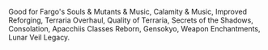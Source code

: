 Good for Fargo's Souls & Mutants & Music, Calamity & Music, Improved Reforging, Terraria Overhaul, Quality of Terraria, Secrets of the Shadows, Consolation, Apacchiis Classes Reborn, Gensokyo, Weapon Enchantments, Lunar Veil Legacy.
